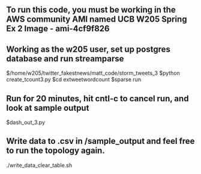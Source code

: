 ## To run this code, you must be working in the AWS community AMI named UCB W205 Spring Ex 2 Image - ami-4cf9f826

## Working as the w205 user, set up postgres database and run streamparse

$/home/w205/twitter_fakestnews/matt_code/storm_tweets_3
$python create_tcount3.py
$cd extweetwordcount
$sparse run

## Run for 20 minutes, hit cntl-c to cancel run, and look at sample output
$dash_out_3.py

## Write data to .csv in /sample_output and feel free to run the topology again. 
./write_data_clear_table.sh
